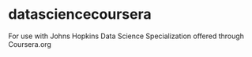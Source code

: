 datasciencecoursera
===================

For use with Johns Hopkins Data Science Specialization offered through Coursera.org
